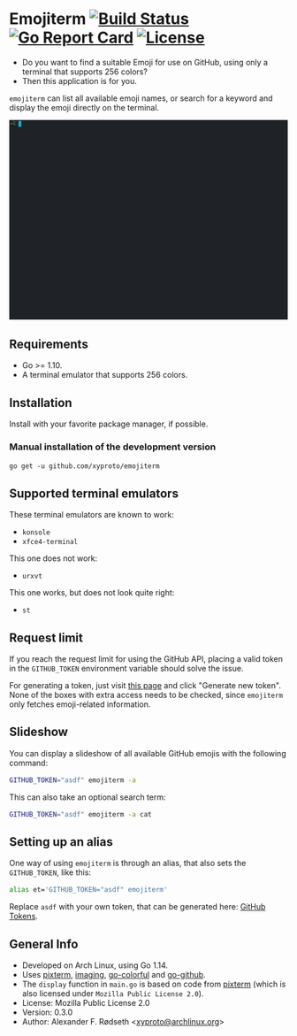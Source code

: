# Emojiterm [![Build Status](https://travis-ci.com/xyproto/emojiterm.svg?branch=master)](https://travis-ci.com/xyproto/emojiterm) [![Go Report Card](https://goreportcard.com/badge/github.com/xyproto/emojiterm)](https://goreportcard.com/report/github.com/xyproto/emojiterm) [![License](https://img.shields.io/badge/License-MPL2-brightgreen)](https://raw.githubusercontent.com/xyproto/emojiterm/master/LICENSE)

* Do you want to find a suitable Emoji for use on GitHub, using only a terminal that supports 256 colors?
* Then this application is for you.

`emojiterm` can list all available emoji names, or search for a keyword and display the emoji directly on the terminal.

![recording](img/recording.gif)

## Requirements

* Go >= 1.10.
* A terminal emulator that supports 256 colors.

## Installation

Install with your favorite package manager, if possible.

### Manual installation of the development version

    go get -u github.com/xyproto/emojiterm

## Supported terminal emulators

These terminal emulators are known to work:

* `konsole`
* `xfce4-terminal`

This one does not work:

* `urxvt`

This one works, but does not look quite right:

* `st`

## Request limit

If you reach the request limit for using the GitHub API, placing a valid token in the `GITHUB_TOKEN` environment variable should solve the issue.

For generating a token, just visit [this page](https://github.com/settings/tokens) and click "Generate new token". None of the boxes with extra access needs to be checked, since `emojiterm` only fetches emoji-related information.

## Slideshow

You can display a slideshow of all available GitHub emojis with the following command:

```bash
GITHUB_TOKEN="asdf" emojiterm -a
```

This can also take an optional search term:

```bash
GITHUB_TOKEN="asdf" emojiterm -a cat
```

## Setting up an alias

One way of using `emojiterm` is through an alias, that also sets the `GITHUB_TOKEN`, like this:

```bash
alias et='GITHUB_TOKEN="asdf" emojiterm'
```

Replace `asdf` with your own token, that can be generated here: [GitHub Tokens](https://github.com/settings/tokens).

## General Info

* Developed on Arch Linux, using Go 1.14.
* Uses [pixterm](https://github.com/eliukblau/pixterm), [imaging](https://github.com/disintegration/imaging), [go-colorful](https://github.com/lucasb-eyer/go-colorful) and [go-github](https://github.com/google/go-github).
* The `display` function in `main.go` is based on code from [pixterm](https://github.com/eliukblau/pixterm) (which is also licensed under `Mozilla Public License 2.0`).
* License: Mozilla Public License 2.0
* Version: 0.3.0
* Author: Alexander F. Rødseth &lt;xyproto@archlinux.org&gt;
